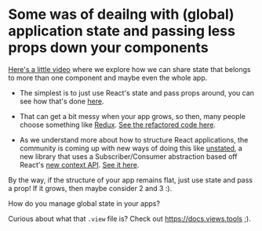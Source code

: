 # Some was of deailng with (global) application state and passing less props down your components

[Here's a little video](https://youtu.be/kUT0crvNhoA) where we explore how we can share
state that belongs to more than one component and maybe even the whole app.

- The simplest is to just use React's state and pass props around, you can see how that's
   done [here](https://github.com/viewstools/dealing-with-global-app-state/commit/7ed532750053c6d157bedd159e9099aaaa8aa937).

- That can get a bit messy when your app grows, so then, many people choose something like [Redux](https://redux.js.org).
[See the refactored code here](https://github.com/viewstools/dealing-with-global-app-state/commit/ee1d1e00643e3fbb46267874d424881755f53bfa).

- As we understand more about how to structure React applications, the community is coming up
with new ways of doing this like [unstated](https://github.com/jamiebuilds/unstated), a
   new library that uses a Subscriber/Consumer abstraction based off React's
   [new context API](https://github.com/reactjs/rfcs/pull/2). [See it here](https://github.com/viewstools/dealing-with-global-app-state/commit/3d49d77ce306a17354dee89e40143ab9174cb370).

By the way, if the structure of your app remains flat, just use state and pass a
prop! If it grows, then maybe consider 2 and 3 :).

How do you manage global state in your apps?

Curious about what that `.view` file is? Check out https://docs.views.tools ;).
